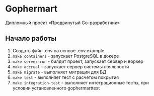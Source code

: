 # Gophermart

Дипломный проект «Продвинутый Go-разработчик»

## Начало работы

1. Создать файл .env на основе .env.example
2. `make containers` - запускает PostgreSQL в докере
3. `make server-run` - билдит проект, запускает сервер и воркер
4. `make accrual` - запускает сервер системы лояльности
5. `make migrate` - выполняет миграции для БД
6. `make test` - выполняет тест с расчетом покрытия
7. `make integration-test` - выполняет интеграционные тесты, при условии установленного gophermarttest
